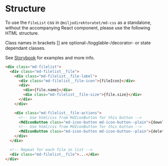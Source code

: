 # Structure

To use the `FileList` css in `@miljodirektoratet/md-css` as a standalone, without the accompanying React component, please use the following HTML structure.

Class names in brackets [] are optional-/togglable-/decorator- or state dependant classes.

See [Storybook](https://miljodir.github.io/md-components) for examples and more info.

```html
<div class="md-filelist">
  <div class="md-filelist__file">
    <div class="md-filelist__file-label">
      <div class="md-filelist__file-icon">{fileIcon}</div>
      <div>
        <div>{file.name}</div>
        <div class="md-filelist__file-size">{file.size}</div>
      </div>
    </div>

    <div class="md-filelist__file-actions">
      <!-- Use html/css from MdIconButton for this button -->
      <MdIconButton class="md-icon-button md-icon-button--plain">{downloadIcon}</MdIconButton>
      <!-- Use html/css from MdIconButton for this button -->
      <MdIconButton class="md-icon-button md-icon-button--plain">{deleteIcon}</MdIconButton>
    </div>
  </div>

  <!-- Repeat for each file in list -->
  <div class="md-filelist__file">...</div>
</div>
```
